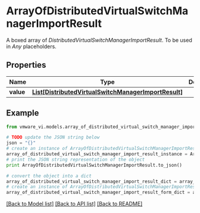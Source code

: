 # ArrayOfDistributedVirtualSwitchManagerImportResult

A boxed array of *DistributedVirtualSwitchManagerImportResult*. To be used in *Any* placeholders. 

## Properties
Name | Type | Description | Notes
------------ | ------------- | ------------- | -------------
**value** | [**List[DistributedVirtualSwitchManagerImportResult]**](DistributedVirtualSwitchManagerImportResult.md) |  | 

## Example

```python
from vmware_vi.models.array_of_distributed_virtual_switch_manager_import_result import ArrayOfDistributedVirtualSwitchManagerImportResult

# TODO update the JSON string below
json = "{}"
# create an instance of ArrayOfDistributedVirtualSwitchManagerImportResult from a JSON string
array_of_distributed_virtual_switch_manager_import_result_instance = ArrayOfDistributedVirtualSwitchManagerImportResult.from_json(json)
# print the JSON string representation of the object
print ArrayOfDistributedVirtualSwitchManagerImportResult.to_json()

# convert the object into a dict
array_of_distributed_virtual_switch_manager_import_result_dict = array_of_distributed_virtual_switch_manager_import_result_instance.to_dict()
# create an instance of ArrayOfDistributedVirtualSwitchManagerImportResult from a dict
array_of_distributed_virtual_switch_manager_import_result_form_dict = array_of_distributed_virtual_switch_manager_import_result.from_dict(array_of_distributed_virtual_switch_manager_import_result_dict)
```
[[Back to Model list]](../README.md#documentation-for-models) [[Back to API list]](../README.md#documentation-for-api-endpoints) [[Back to README]](../README.md)


